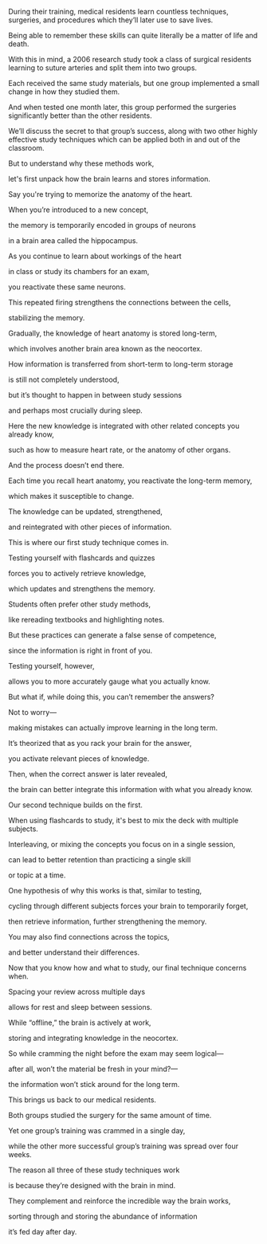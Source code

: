 During their training, medical residents learn countless techniques, surgeries, and procedures which they’ll later use to save lives.

Being able to remember these skills can quite literally be a matter of life and death.

With this in mind, a 2006 research study took a class of surgical residents learning to suture arteries and split them into two groups.

Each received the same study materials, but one group implemented a small change in how they  studied them.

And when tested one month later, this group performed the surgeries significantly better than the other residents.

We’ll discuss the secret to that group’s success, along with two other highly effective study techniques which can be applied both in and out of the classroom.

But to understand why these methods work,

let's first unpack how the brain
learns and stores information.

Say you're trying to memorize
the anatomy of the heart.

When you’re introduced to a new concept,

the memory is temporarily encoded
in groups of neurons

in a brain area called the hippocampus.

As you continue to learn
about workings of the heart

in class or study its chambers
for an exam,

you reactivate these same neurons.

This repeated firing strengthens
the connections between the cells,

stabilizing the memory.

Gradually, the knowledge of heart anatomy
is stored long-term,

which involves another brain area
known as the neocortex.

How information is transferred
from short-term to long-term storage

is still not completely understood,

but it’s thought to happen
in between study sessions

and perhaps most crucially during sleep.

Here the new knowledge is integrated with
other related concepts you already know,

such as how to measure heart rate,
or the anatomy of other organs.

And the process doesn’t end there.

Each time you recall heart anatomy,
you reactivate the long-term memory,

which makes it susceptible to change.

The knowledge can be
updated, strengthened,

and reintegrated with other
pieces of information.

This is where our first study
technique comes in.

Testing yourself
with flashcards and quizzes

forces you to actively
retrieve knowledge,

which updates and strengthens
the memory.

Students often prefer other study methods,

like rereading textbooks
and highlighting notes.

But these practices can generate
a false sense of competence,

since the information is
right in front of you.

Testing yourself, however,

allows you to more accurately gauge
what you actually know.

But what if, while doing this,
you can’t remember the answers?

Not to worry—

making mistakes can actually improve
learning in the long term.

It’s theorized that as you rack your brain
for the answer,

you activate relevant pieces of knowledge.

Then, when the correct answer
is later revealed,

the brain can better integrate this
information with what you already know.

Our second technique builds on the first.

When using flashcards to study, it's best
to mix the deck with multiple subjects.

Interleaving, or mixing the concepts
you focus on in a single session,

can lead to better retention
than practicing a single skill

or topic at a time.

One hypothesis of why this works is that,
similar to testing,

cycling through different subjects forces
your brain to temporarily forget,

then retrieve information,
further strengthening the memory.

You may also find connections
across the topics,

and better understand their differences.

Now that you know how and what to study,
our final technique concerns when.

Spacing your review across multiple days

allows for rest and sleep
between sessions.

While “offline,”
the brain is actively at work,

storing and integrating knowledge
in the neocortex.

So while cramming the night before
the exam may seem logical—

after all, won’t the material
be fresh in your mind?—

the information won’t stick
around for the long term.

This brings us back to our
medical residents.

Both groups studied the surgery
for the same amount of time.

Yet one group’s training was
crammed in a single day,

while the other more successful group’s
training was spread over four weeks.

The reason all three of these
study techniques work

is because they’re designed
with the brain in mind.

They complement and reinforce
the incredible way the brain works,

sorting through and storing the
abundance of information

it’s fed day after day.


